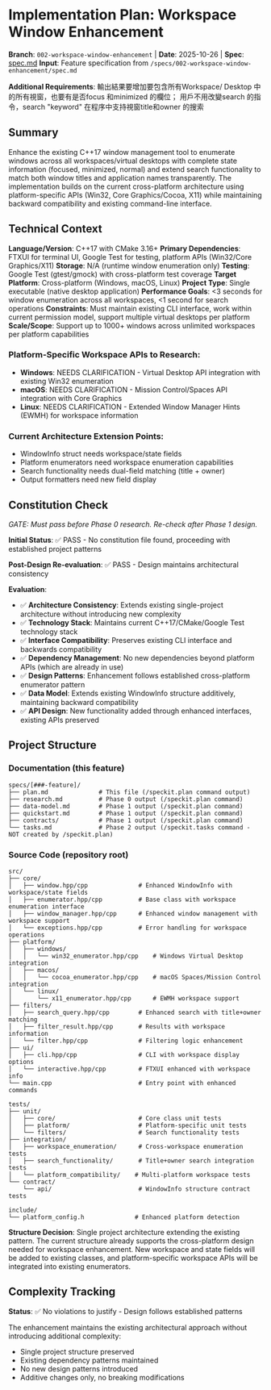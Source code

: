 # Implementation Plan: Workspace Window Enhancement

**Branch**: `002-workspace-window-enhancement` | **Date**: 2025-10-26 | **Spec**: [spec.md](./spec.md)
**Input**: Feature specification from `/specs/002-workspace-window-enhancement/spec.md`

**Additional Requirements**: 輸出結果要增加要包含所有Workspace/ Desktop 中的所有視窗，也要有是否focus 和minimized 的欄位； 用戶不用改變search 的指令，search "keyword" 在程序中支持視窗title和owner 的搜索

## Summary

Enhance the existing C++17 window management tool to enumerate windows across all workspaces/virtual desktops with complete state information (focused, minimized, normal) and extend search functionality to match both window titles and application names transparently. The implementation builds on the current cross-platform architecture using platform-specific APIs (Win32, Core Graphics/Cocoa, X11) while maintaining backward compatibility and existing command-line interface.

## Technical Context

**Language/Version**: C++17 with CMake 3.16+
**Primary Dependencies**: FTXUI for terminal UI, Google Test for testing, platform APIs (Win32/Core Graphics/X11)
**Storage**: N/A (runtime window enumeration only)
**Testing**: Google Test (gtest/gmock) with cross-platform test coverage
**Target Platform**: Cross-platform (Windows, macOS, Linux)
**Project Type**: Single executable (native desktop application)
**Performance Goals**: <3 seconds for window enumeration across all workspaces, <1 second for search operations
**Constraints**: Must maintain existing CLI interface, work within current permission model, support multiple virtual desktops per platform
**Scale/Scope**: Support up to 1000+ windows across unlimited workspaces per platform capabilities

### Platform-Specific Workspace APIs to Research:
- **Windows**: NEEDS CLARIFICATION - Virtual Desktop API integration with existing Win32 enumeration
- **macOS**: NEEDS CLARIFICATION - Mission Control/Spaces API integration with Core Graphics
- **Linux**: NEEDS CLARIFICATION - Extended Window Manager Hints (EWMH) for workspace information

### Current Architecture Extension Points:
- WindowInfo struct needs workspace/state fields
- Platform enumerators need workspace enumeration capabilities
- Search functionality needs dual-field matching (title + owner)
- Output formatters need new field display

## Constitution Check

*GATE: Must pass before Phase 0 research. Re-check after Phase 1 design.*

**Initial Status**: ✅ PASS - No constitution file found, proceeding with established project patterns

**Post-Design Re-evaluation**: ✅ PASS - Design maintains architectural consistency

**Evaluation**:
- ✅ **Architecture Consistency**: Extends existing single-project architecture without introducing new complexity
- ✅ **Technology Stack**: Maintains current C++17/CMake/Google Test technology stack
- ✅ **Interface Compatibility**: Preserves existing CLI interface and backwards compatibility
- ✅ **Dependency Management**: No new dependencies beyond platform APIs (which are already in use)
- ✅ **Design Patterns**: Enhancement follows established cross-platform enumerator pattern
- ✅ **Data Model**: Extends existing WindowInfo structure additively, maintaining backward compatibility
- ✅ **API Design**: New functionality added through enhanced interfaces, existing APIs preserved

## Project Structure

### Documentation (this feature)

```text
specs/[###-feature]/
├── plan.md              # This file (/speckit.plan command output)
├── research.md          # Phase 0 output (/speckit.plan command)
├── data-model.md        # Phase 1 output (/speckit.plan command)
├── quickstart.md        # Phase 1 output (/speckit.plan command)
├── contracts/           # Phase 1 output (/speckit.plan command)
└── tasks.md             # Phase 2 output (/speckit.tasks command - NOT created by /speckit.plan)
```

### Source Code (repository root)
<!--
  ACTION REQUIRED: Replace the placeholder tree below with the concrete layout
  for this feature. Delete unused options and expand the chosen structure with
  real paths (e.g., apps/admin, packages/something). The delivered plan must
  not include Option labels.
-->

```text
src/
├── core/
│   ├── window.hpp/cpp              # Enhanced WindowInfo with workspace/state fields
│   ├── enumerator.hpp/cpp          # Base class with workspace enumeration interface
│   ├── window_manager.hpp/cpp      # Enhanced window management with workspace support
│   └── exceptions.hpp/cpp          # Error handling for workspace operations
├── platform/
│   ├── windows/
│   │   └── win32_enumerator.hpp/cpp    # Windows Virtual Desktop integration
│   ├── macos/
│   │   └── cocoa_enumerator.hpp/cpp    # macOS Spaces/Mission Control integration
│   └── linux/
│       └── x11_enumerator.hpp/cpp      # EWMH workspace support
├── filters/
│   ├── search_query.hpp/cpp        # Enhanced search with title+owner matching
│   ├── filter_result.hpp/cpp       # Results with workspace information
│   └── filter.hpp/cpp              # Filtering logic enhancement
├── ui/
│   ├── cli.hpp/cpp                 # CLI with workspace display options
│   └── interactive.hpp/cpp         # FTXUI enhanced with workspace info
└── main.cpp                        # Entry point with enhanced commands

tests/
├── unit/
│   ├── core/                       # Core class unit tests
│   ├── platform/                   # Platform-specific unit tests
│   └── filters/                    # Search functionality tests
├── integration/
│   ├── workspace_enumeration/      # Cross-workspace enumeration tests
│   ├── search_functionality/       # Title+owner search integration tests
│   └── platform_compatibility/    # Multi-platform workspace tests
└── contract/
    └── api/                        # WindowInfo structure contract tests

include/
└── platform_config.h              # Enhanced platform detection
```

**Structure Decision**: Single project architecture extending the existing pattern. The current structure already supports the cross-platform design needed for workspace enhancement. New workspace and state fields will be added to existing classes, and platform-specific workspace APIs will be integrated into existing enumerators.

## Complexity Tracking

**Status**: ✅ No violations to justify - Design follows established patterns

The enhancement maintains the existing architectural approach without introducing additional complexity:
- Single project structure preserved
- Existing dependency patterns maintained
- No new design patterns introduced
- Additive changes only, no breaking modifications
